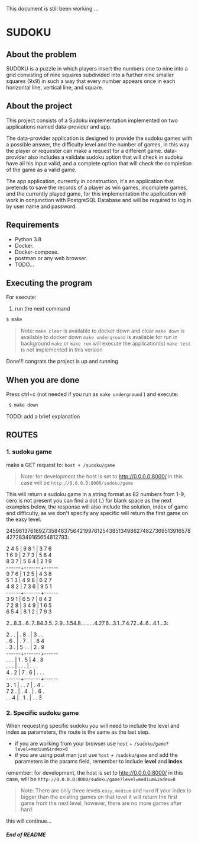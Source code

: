 
This document is still been working  ...

# SUDOKU

## About the problem

SUDOKU is a puzzle in which players insert the numbers one to nine into a grid consisting of nine squares subdivided into a further nine smaller squares (9x9) in such a way that every number appears once in each horizontal line, vertical line, and square.

## About the project

This project consists of a Sudoku implementation implemented on two applications named data-provider and app.

The data-provider application is designed to provide the sudoku games with a possible answer, the difficulty level and the number of games, in this way the player or requester can make a request for a different game. data-provider also includes a validate sudoku option that will check in sudoku have all his input valid, and a complete option that will check the completion of the game as a valid game.

The app application, currently in construction, it's an application that pretends to save the records of a player as win games, incomplete games, and the currently played game, for this implementation the application will work in conjunction with PostgreSQL Database and will be required to log in by user name and password.

## Requirements
- Python 3.8
- Docker.
- Docker-compose.
- postman or any web browser.
- TODO...

## Executing the program

For execute:

1. run the next command
 ```sh
 $ make
  ```````
 > Note:
 > `make clear` is available to docker down and clear
 > `make down` is available to docker down
 > `make underground` is available for run in background
 > `make` or `make run` will execute the application(s)
 > `make test` is not implemented in this version

Done!!! congrats the project is up and running 

## **When you are done**
 Press ctrl+c (not needed if you run as `make underground` )
 and execute:
```sh
 $ make down
```````
TODO: add a brief explanation

## ROUTES
### 1. sudoku game 
make a GET request to: `host + /sudoku/game`
> Note: for development the host is set to http://0.0.0.0:8000/
> in this case will be `http://0.0.0.0:8000/sudoku/game`

This will return a sudoku game in a string format as 82 numbers from 1-9, cero is not present you can find a dot (.) for blank space as the next examples below, the response will also include the solution, index of game and difficulty, as we don't specify any specific will return the first game on the easy level.

245981376169273584837564219976125438513498627482736951391657842728349165654812793:

2 4 5 | 9 8 1 | 3 7 6  
1 6 9 | 2 7 3 | 5 8 4  
8 3 7 | 5 6 4 | 2 1 9  
------+-------+------  
9 7 6 | 1 2 5 | 4 3 8  
5 1 3 | 4 9 8 | 6 2 7  
4 8 2 | 7 3 6 | 9 5 1  
------+-------+------  
3 9 1 | 6 5 7 | 8 4 2  
7 2 8 | 3 4 9 | 1 6 5  
6 5 4 | 8 1 2 | 7 9 3  

2...8.3...6..7..84.3.5..2.9...1.54.8.........4.27.6...3.1..7.4.72..4..6...4.1...3:

2 . . | . 8 . | 3 . .  
. 6 . | . 7 . | . 8 4  
. 3 . | 5 . . | 2 . 9  
------+-------+------  
. . . | 1 . 5 | 4 . 8  
. . . | . . . | . . .  
4 . 2 | 7 . 6 | . . .  
------+-------+------  
3 . 1 | . . 7 | . 4 .  
7 2 . | . 4 . | . 6 .  
. . 4 | . 1 . | . . 3  

### 2. Specific sudoku game
When requesting specific sudoku you will need to include the level and index as parameters, the route is the same as the last step.

* if you are working from your browser use `host` + `/sudoku/game?level=medium&index=8`
* if you are using post man just use `host` + `/sudoku/game` and add the parameters in the params field, remember to include **level** and **index**.

remember: for development, the host is set to http://0.0.0.0:8000/
in this case, will be `http://0.0.0.0:8000/sudoku/game?level=medium&index=8`

> Note:
> There are only three levels `easy`, `medium` and `hard`
> If your index is bigger than the existing games on that level it will return the first game from the next level, however, there are no more games after hard.

this will continue...

###### **End of README**
